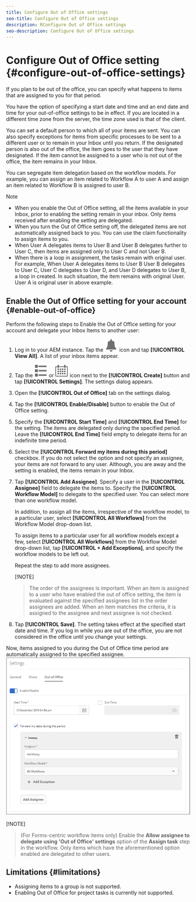 ```yaml
---
title: Configure Out of Office settings
seo-title: Configure Out of Office settings
description: RConfigure Out of Office settings
seo-description: Configure Out of Office settings
---
```



# Configure Out of Office setting {#configure-out-of-office-settings}

If you plan to be out of the office, you can specify what happens to items that are assigned to you for that period.

You have the option of specifying a start date and time and an end date and time for your out-of-office settings to be in effect. If you are located in a different time zone from the server, the time zone used is that of the client.

You can set a default person to which all of your items are sent. You can also specify exceptions for items from specific processes to be sent to a different user or to remain in your Inbox until you return. If the designated person is also out of the office, the item goes to the user that they have designated. If the item cannot be assigned to a user who is not out of the office, the item remains in your Inbox.

You can segregate item delegation based on the workflow models. For example, you can assign an item related to Workflow A to user A and assign an item related to Workflow B is assigned to user B.


>[!NOTE]
>
> * When you enable the Out of Office setting, all the items available in your Inbox, prior to enabling the setting remain in your inbox. Only items received after enabling the setting are delegated.
> * When you turn the Out of Office setting off, the delegated items are not automatically assigned back to you. You can use the claim functionality to assign items to you.  
> * When User A delegates items to User B and User B delegates further to User C, then items are assigned only to User C and not User B. 
> * When there is a loop in assignment, the tasks remain with original user. For example,  When User A delegates items to User B User B delegates to User C, User C delegates to User D, and User D delegates to User B, a loop in created. In such situation, the item remains with original User. User A is original user in above example. 

## Enable the Out of Office setting for your account {#enable-out-of-office}

Perform the following steps to Enable the Out of Office setting for your account and delegate your Inbox Items to another user:

1. Log in to your AEM instance. Tap the ![Inbox](assets/bell.svg) icon and tap **[!UICONTROL View All]**. A list of your inbox items appear.
1. Tap the ![View Selector](assets/viewlist.svg) or ![View Selector](assets/calendar.svg) icon next to the **[!UICONTROL Create]** button and tap **[!UICONTROL Settings]**. The settings dialog appears.
1. Open the **[!UICONTROL Out of Office]** tab on the settings dialog.
1. Tap the **[!UICONTROL Enable/Disable]** button to enable the Out of Office setting.
1. Specify the **[!UICONTROL Start Time]**  and **[!UICONTROL End Time]** for the setting. The items are delegated only during the specified period. Leave the **[!UICONTROL End Time]** field empty to delegate items for an indefinite time period.
1. Select the **[!UICONTROL Forward my items during this period]** checkbox. If you do not select the option and not specify an assignee, your items are not forward to any user. Although, you are away and the setting is enabled, the items remain in your Inbox.  
1. Tap **[!UICONTROL Add Assignee]**. Specify a user in the **[!UICONTROL Assignee]** field to delegate the items to. Specify the **[!UICONTROL Workflow Model]** to delegate to the specified user. You can select more than one workflow model.

    In addition, to assign all the items, irrespective of the workflow model, to a particular user, select **[!UICONTROL All Workflows]** from the Workflow Model drop-down list. <br>

    To assign items to a particular user for all workflow models except a few, select **[!UICONTROL All Workflows]** from the Workflow Model drop-down list, tap **[!UICONTROL + Add Exceptions]**, and specify the workflow models to be left out.
    <br>

    Repeat the step to add more assignees. <br>

    [!NOTE]
    >The order of the assignees is important. When an item is assigned to a user who have enabled the out of office setting, the item is evaluated against the specified assignees list in the order assignees are added. When an item matches the criteria, it is assigned to the assignee and next assignee is not checked.

1. Tap **[!UICONTROL Save]**. The setting takes effect at the specified start date and time. If you log in while you are out of the office, you are not considered in the office until you change your settings.

Now, items assigned to you during the Out of Office time period are automatically assigned to the specified assignee.  
![Out-of-office](assets/out-of-office.png)

[!NOTE]
>
> (For Forms-centric workflow items only) Enable the **Allow assignee to delegate using 'Out of Office' settings** option of the **Assign task** step in the workflow. Only items which have the aforementioned option enabled are delegated to other users.

## Limitations {#limitations}

* Assigning items to a group is not supported.
* Enabling  Out of Office for  project tasks  is  currently  not supported.
